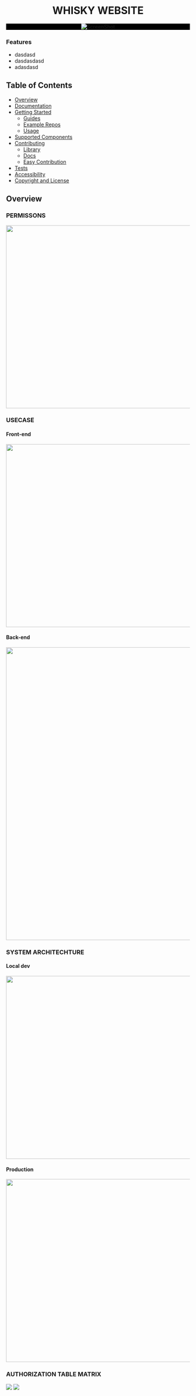 
<h1 align="center" style="margin-top: 0px;">WHISKY WEBSITE</h1>

<div style="background:black" align="center">

![ScreenShot](./screenshots/logoDemo.png)
</div>


### Features

- dasdasd
- dasdasdasd
- adasdasd

## Table of Contents
- [Overview](#overview)
- [Documentation](#documentation)
- [Getting Started](#getting-started)
    - [Guides](#guides)
    - [Example Repos](#example-repos)
    - [Usage](#usage)
- [Supported Components](#supported-components)
- [Contributing](#contributing)
    - [Library](#contribute-to-library)
    - [Docs](#contribute-to-docs)
    - [Easy Contribution](#easy-first-contribution)
- [Tests](#tests)
- [Accessibility](#accessibility)
- [Copyright and License](#copyright-and-license)

## Overview 

### PERMISSONS

<img src ="https://github.com/tienduonggia/YangSkull-v2/blob/main/screenshots/permisson.png" width="700" height="500">



### USECASE
#### Front-end

<img src ="https://github.com/tienduonggia/YangSkull-v2/blob/main/screenshots/FE_usecase.png"  width="900" height="500">

#### Back-end
<img src ="https://github.com/tienduonggia/YangSkull-v2/blob/main/screenshots/BE_usecase.png"  width="800" height="800">

### SYSTEM ARCHITECHTURE

#### Local dev

<img src ="https://github.com/tienduonggia/YangSkull-v2/blob/main/screenshots/local_dev.png"  width="700" height="500">

#### Production
<img src ="https://github.com/tienduonggia/YangSkull-v2/blob/main/screenshots/product_dev.png"  width="700" height="500">

### AUTHORIZATION TABLE MATRIX 

<img src ="https://github.com/tienduonggia/YangSkull-v2/blob/main/screenshots/img.png">


<img src ="https://github.com/tienduonggia/YangSkull-v2/blob/main/screenshots/img_1.png"  >

